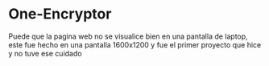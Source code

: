 # One-Encryptor
Puede que la pagina web no se visualice bien en una pantalla de laptop, este fue hecho en una pantalla 1600x1200 y fue el primer proyecto que hice y no tuve ese cuidado
